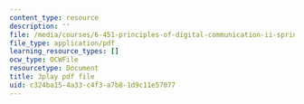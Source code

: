 ```yaml
---
content_type: resource
description: ''
file: /media/courses/6-451-principles-of-digital-communication-ii-spring-2005/c324ba154a33c4f3a7b81d9c11e57077_q4LsDylKZcI.pdf
file_type: application/pdf
learning_resource_types: []
ocw_type: OCWFile
resourcetype: Document
title: 3play pdf file
uid: c324ba15-4a33-c4f3-a7b8-1d9c11e57077
---
```

